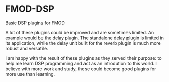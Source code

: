 # FMOD-DSP
Basic DSP plugins for FMOD

A lot of these plugins could be improved and are sometimes limited. An example would be the delay plugin. The standalone delay plugin is limited in its application, while the delay unit built for the reverb plugin is much more robust and versatile.

I am happy with the result of these plugins as they served their purpose: to help me learn DSP programming and act as an introdution to this world. I believe with more work and study, these could become good plugins for more use than learning.
